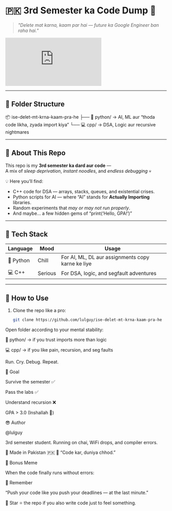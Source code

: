 # 🇵🇰 3rd Semester ka Code Dump 🚀  
> *"Delete mat karna, kaam par hai — future ka Google Engineer ban raha hai."*  

![Code Vibes](https://assets.pinterest.com/ext/embed.html?id=58335757667640613)

---

## 📁 Folder Structure

📦 ise-delet-mt-krna-kaam-pra-he
├── 🐍 python/ → AI, ML aur “thoda code likha, zyada import kiya”
└── 💻 cpp/ → DSA, Logic aur recursive nightmares


---

## 🧠 About This Repo
This repo is my **3rd semester ka dard aur code** —  
A mix of *sleep deprivation*, *instant noodles*, and *endless debugging* 💀  

💡 Here you’ll find:
- C++ code for DSA — arrays, stacks, queues, and existential crises.  
- Python scripts for AI — where “AI” stands for **Actually Importing** libraries.  
- Random experiments that *may or may not run properly*.  
- And maybe... a few hidden gems of “print(‘Hello, GPA!’)”  

---

## 🧰 Tech Stack
| Language | Mood | Usage |
|-----------|------|--------|
| 🐍 Python | Chill | For AI, ML, DL aur assignments copy karne ke liye |
| 💻 C++    | Serious | For DSA, logic, and segfault adventures |

---

## 🤝 How to Use
1. Clone the repo like a pro:
   ```bash
   git clone https://github.com/lulguy/ise-delet-mt-krna-kaam-pra-he

Open folder according to your mental stability:

🐍 python/ → if you trust imports more than logic

💻 cpp/ → if you like pain, recursion, and seg faults

Run. Cry. Debug. Repeat.

🎯 Goal

Survive the semester ✅

Pass the labs ✅

Understand recursion ❌

GPA > 3.0 (Inshallah 🤲)

😎 Author

@lulguy

3rd semester student. Running on chai, WiFi drops, and compiler errors.

📍 Made in Pakistan 🇵🇰
🧷 “Code kar, duniya chhod.”

🧿 Bonus Meme

When the code finally runs without errors:

🌙 Remember

“Push your code like you push your deadlines — at the last minute.”

🖤 Star ⭐ the repo if you also write code just to feel something.

